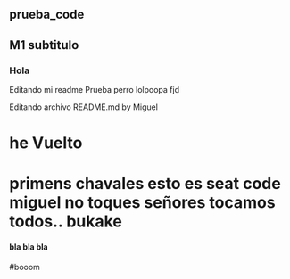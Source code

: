 ## prueba_code
## M1 subtitulo
### Hola
Editando mi readme
Prueba perro
lolpoopa
fjd

Editando archivo README.md by Miguel

he Vuelto
=======
primens
chavales esto es seat code
miguel no toques
señores tocamos todos.. bukake
=======
#### bla bla bla

#booom
